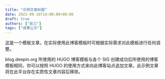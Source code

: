 ```yaml
---
title: "示例文章标题"
date: 2022-09-16T14:00:00+08:00
draft: true
authors: ["张三"]
tags: ["成果公示"]
---
```


这是一个模板文章。在实际使用此博客模板时可根据实际需求对此模板进行任何调整。

<!--more-->

blog.deepin.org 所使用的 HUGO 博客模板与各个 SIG 创建成功后所使用的博客模板相同，你可以按照 HUGO 的使用方式来向此博客站点追加文章。此示例文章将在此平台存在实质性文章内容后移除。